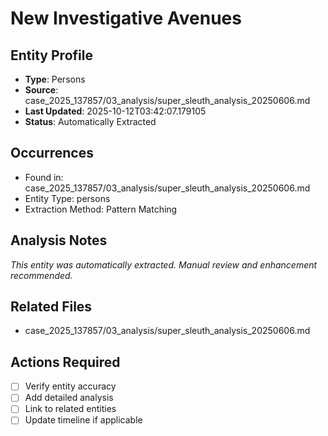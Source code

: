 # New Investigative Avenues

## Entity Profile
- **Type**: Persons
- **Source**: case_2025_137857/03_analysis/super_sleuth_analysis_20250606.md
- **Last Updated**: 2025-10-12T03:42:07.179105
- **Status**: Automatically Extracted

## Occurrences
- Found in: case_2025_137857/03_analysis/super_sleuth_analysis_20250606.md
- Entity Type: persons
- Extraction Method: Pattern Matching

## Analysis Notes
*This entity was automatically extracted. Manual review and enhancement recommended.*

## Related Files
- case_2025_137857/03_analysis/super_sleuth_analysis_20250606.md

## Actions Required
- [ ] Verify entity accuracy
- [ ] Add detailed analysis
- [ ] Link to related entities
- [ ] Update timeline if applicable
